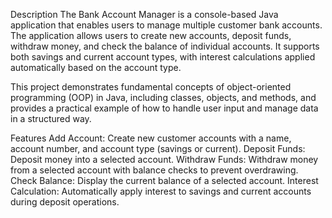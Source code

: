 Description
The Bank Account Manager is a console-based Java application that enables users to manage multiple customer bank accounts. The application allows users to create new accounts, deposit funds, withdraw money, and check the balance of individual accounts. It supports both savings and current account types, with interest calculations applied automatically based on the account type.

This project demonstrates fundamental concepts of object-oriented programming (OOP) in Java, including classes, objects, and methods, and provides a practical example of how to handle user input and manage data in a structured way.

Features
Add Account: Create new customer accounts with a name, account number, and account type (savings or current).
Deposit Funds: Deposit money into a selected account.
Withdraw Funds: Withdraw money from a selected account with balance checks to prevent overdrawing.
Check Balance: Display the current balance of a selected account.
Interest Calculation: Automatically apply interest to savings and current accounts during deposit operations.
